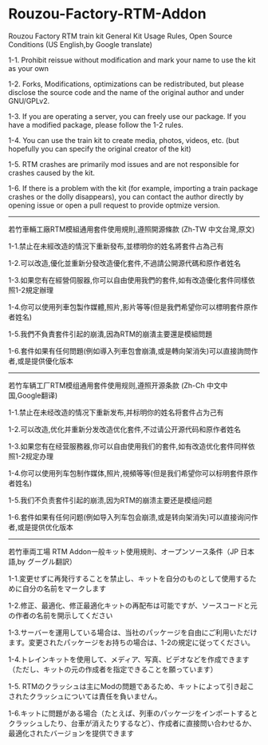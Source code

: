 # Rouzou-Factory-RTM-Addon


Rouzou Factory RTM train kit General Kit Usage Rules, Open Source Conditions (US English,by Google translate)

1-1. Prohibit reissue without modification and mark your name to use the kit as your own

1-2. Forks, Modifications, optimizations can be redistributed, but please disclose the source code and the name of the original author and under GNU/GPLv2.

1-3. If you are operating a server, you can freely use our package. If you have a modified package, please follow the 1-2 rules.

1-4. You can use the train kit to create media, photos, videos, etc. (but hopefully you can specify the original creator of the kit)

1-5. RTM crashes are primarily mod issues and are not responsible for crashes caused by the kit.

1-6. If there is a problem with the kit (for example, importing a train package crashes or the dolly disappears), you can contact the author directly by opening issue or open a pull request to provide optmize version.

------------------------------------------------------------------------------------------------------------------------------------------

若竹車輛工廠RTM模組通用套件使用規則,遵照開源條款 (Zh-TW 中文台灣,原文)

1-1.禁止在未經改造的情況下重新發布,並標明你的姓名將套件占為己有

1-2.可以改造,優化並重新分發改造優化套件,不過請公開源代碼和原作者姓名

1-3.如果您有在經營伺服器,你可以自由使用我們的套件,如有改造優化套件同樣依照1-2規定辦理

1-4.你可以使用列車包製作媒體,照片,影片等等(但是我們希望你可以標明套件原作者姓名)

1-5.我們不負責套件引起的崩潰,因為RTM的崩潰主要還是模組問題

1-6.套件如果有任何問題(例如導入列車包會崩潰,或是轉向架消失)可以直接詢問作者,或是提供優化版本

------------------------------------------------------------------------------------------------------------------------------------------

若竹车辆工厂RTM模组通用套件使用规则,遵照开源条款 (Zh-Ch 中文中国,Google翻译)

1-1.禁止在未经改造的情况下重新发布,并标明你的姓名将套件占为己有

1-2.可以改造,优化并重新分发改造优化套件,不过请公开源代码和原作者姓名

1-3.如果您有在经营服務器,你可以自由使用我们的套件,如有改造优化套件同样依照1-2规定办理

1-4.你可以使用列车包制作媒体,照片,視頻等等(但是我们希望你可以标明套件原作者姓名)

1-5.我们不负责套件引起的崩溃,因为RTM的崩溃主要还是模组问题

1-6.套件如果有任何问题(例如导入列车包会崩溃,或是转向架消失)可以直接询问作者,或是提供优化版本

------------------------------------------------------------------------------------------------------------------------------------------

若竹車両工場 RTM Addon一般キット使用規則、オープンソース条件（JP 日本語,by グーグル翻訳）

1-1.変更せずに再発行することを禁止し、キットを自分のものとして使用するために自分の名前をマークします

1-2.修正、最適化、修正最適化キットの再配布は可能ですが、ソースコードと元の作者の名前を開示してください

1-3.サーバーを運用している場合は、当社のパッケージを自由にご利用いただけます。変更されたパッケージをお持ちの場合は、1-2の規定に従ってください。

1-4.トレインキットを使用して、メディア、写真、ビデオなどを作成できます（ただし、キットの元の作成者を指定できることを願っています）

1-5. RTMのクラッシュは主にModの問題であるため、キットによって引き起こされたクラッシュについては責任を負いません。

1-6.キットに問題がある場合（たとえば、列車のパッケージをインポートするとクラッシュしたり、台車が消えたりするなど）、作成者に直接問い合わせるか、最適化されたバージョンを提供できます
